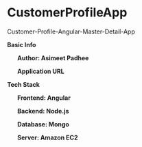 # CustomerProfileApp
Customer-Profile-Angular-Master-Detail-App

<b>Basic Info<b>
<ul>Author: Asimeet Padhee</ul>
<ul><a>Application URL</a></ul>

<b>Tech Stack</b>
<ul>Frontend: Angular</ul>
<ul>Backend: Node.js</ul>
<ul>Database: Mongo</ul>
<ul>Server: Amazon EC2</ul>
